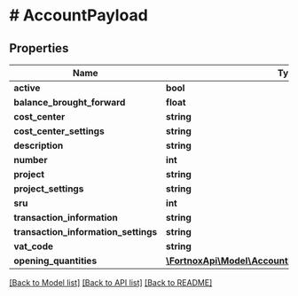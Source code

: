 # # AccountPayload

## Properties

Name | Type | Description | Notes
------------ | ------------- | ------------- | -------------
**active** | **bool** |  | [optional]
**balance_brought_forward** | **float** |  | [optional]
**cost_center** | **string** |  | [optional]
**cost_center_settings** | **string** |  | [optional]
**description** | **string** |  |
**number** | **int** |  |
**project** | **string** |  | [optional]
**project_settings** | **string** |  | [optional]
**sru** | **int** |  | [optional]
**transaction_information** | **string** |  | [optional]
**transaction_information_settings** | **string** |  | [optional]
**vat_code** | **string** |  | [optional]
**opening_quantities** | [**\FortnoxApi\Model\AccountPayloadOpeningQuantities[]**](AccountPayloadOpeningQuantities.md) |  | [optional]

[[Back to Model list]](../../README.md#models) [[Back to API list]](../../README.md#endpoints) [[Back to README]](../../README.md)
